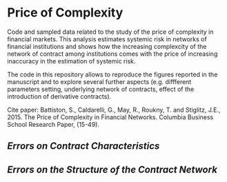 # Price of Complexity
Code and sampled data related to the study of the price of complexity in financial markets. This analysis estimates systemic risk in networks of financial institutions and shows how the increasing complexcity of the network of contract among institutions comes with the price of increasing inaccuracy in the estimation of systemic risk.

The code in this repository allows to reproduce the figures reported in the manuscript and to explore several further aspects (e.g. diffferent parameters setting, underlying network of contracts, effect of the introduction of derivative contracts).

Cite paper:
Battiston, S., Caldarelli, G., May, R., Roukny, T. and Stiglitz, J.E., 2015. 
The Price of Complexity in Financial Networks. 
Columbia Business School Research Paper, (15-49).

## *Errors on Contract Characteristics*



## *Errors on the Structure of the Contract Network*